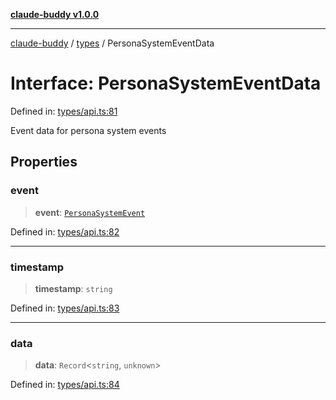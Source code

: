 [**claude-buddy v1.0.0**](../../README.md)

***

[claude-buddy](../../modules.md) / [types](../README.md) / PersonaSystemEventData

# Interface: PersonaSystemEventData

Defined in: [types/api.ts:81](https://github.com/gsetsero/assistant-integration/blob/911ddf7680199ad668404c191ed66335473fdc65/claude-buddy/src/types/api.ts#L81)

Event data for persona system events

## Properties

### event

> **event**: [`PersonaSystemEvent`](../type-aliases/PersonaSystemEvent.md)

Defined in: [types/api.ts:82](https://github.com/gsetsero/assistant-integration/blob/911ddf7680199ad668404c191ed66335473fdc65/claude-buddy/src/types/api.ts#L82)

***

### timestamp

> **timestamp**: `string`

Defined in: [types/api.ts:83](https://github.com/gsetsero/assistant-integration/blob/911ddf7680199ad668404c191ed66335473fdc65/claude-buddy/src/types/api.ts#L83)

***

### data

> **data**: `Record`\<`string`, `unknown`\>

Defined in: [types/api.ts:84](https://github.com/gsetsero/assistant-integration/blob/911ddf7680199ad668404c191ed66335473fdc65/claude-buddy/src/types/api.ts#L84)
